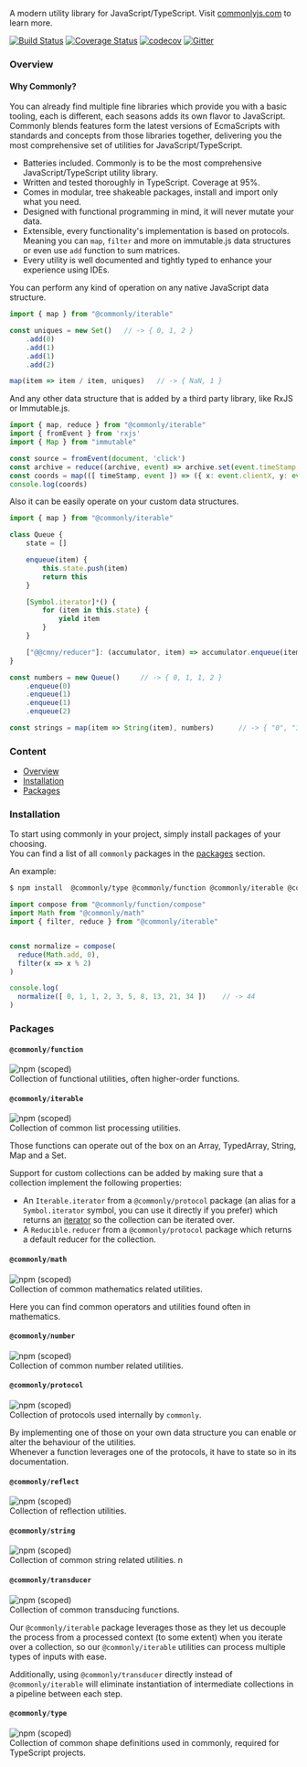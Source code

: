 A modern utility library for JavaScript/TypeScript. Visit [commonlyjs.com](https://commonlyjs.com) to learn more.  

[![Build Status](https://github.com/commonlyjs/commonly/workflows/build/badge.svg?branch=master)](https://github.com/commonlyjs/commonly/actions)
[![Coverage Status](https://coveralls.io/repos/github/commonlyjs/commonly/badge.svg?branch=master)](https://coveralls.io/github/commonlyjs/commonly?branch=master)
[![codecov](https://codecov.io/gh/commonlyjs/commonly/branch/master/graph/badge.svg)](https://codecov.io/gh/commonlyjs/commonly)
[![Gitter](https://badges.gitter.im/commonlyjs/community.svg)](https://gitter.im/commonlyjs/community?utm_source=badge&utm_medium=badge&utm_campaign=pr-badge)


### Overview

#### Why Commonly?
You can already find multiple fine libraries which provide you with a basic tooling, each is different, each seasons adds its own flavor to JavaScript.
Commonly blends features form the latest versions of EcmaScripts with standards and concepts from those libraries together, 
delivering you the most comprehensive set of utilities for JavaScript/TypeScript.  

* Batteries included. Commonly is to be the most comprehensive JavaScript/TypeScript utility library.
* Written and tested thoroughly in TypeScript. Coverage at 95%.
* Comes in modular, tree shakeable packages, install and import only what you need. 
* Designed with functional programming in mind, it will never mutate your data.
* Extensible, every functionality's implementation is based on protocols. Meaning you can `map`, `filter` and more on immutable.js data structures or even use `add` function to sum matrices.
* Every utility is well documented and tightly typed to enhance your experience using IDEs.

You can perform any kind of operation on any native JavaScript data structure.
```typescript
import { map } from "@commonly/iterable"

const uniques = new Set()   // -> { 0, 1, 2 }
    .add(0)
    .add(1)
    .add(1)
    .add(2)

map(item => item / item, uniques)   // -> { NaN, 1 }
```

And any other data structure that is added by a third party library, like RxJS or Immutable.js.
```typescript
import { map, reduce } from "@commonly/iterable"
import { fromEvent } from 'rxjs'
import { Map } from "immutable"

const source = fromEvent(document, 'click')
const archive = reduce((archive, event) => archive.set(event.timeStamp, event),  Map(), source)
const coords = map(([ timeStamp, event ]) => ({ x: event.clientX, y: event.clientY, ts: timeStamp }), archive)
console.log(coords)
```

Also it can be easily operate on your custom data structures. 
```typescript
import { map } from "@commonly/iterable"

class Queue {
    state = []

    enqueue(item) {
        this.state.push(item)
        return this
    }

    [Symbol.iterator]*() {
        for (item in this.state) {
            yield item
        }
    }

    ["@@cmny/reducer"]: (accumulator, item) => accumulator.enqueue(item)
}

const numbers = new Queue()     // -> { 0, 1, 1, 2 }
    .enqueue(0)
    .enqueue(1)
    .enqueue(1)
    .enqueue(2)

const strings = map(item => String(item), numbers)      // -> { "0", "1", "1", "2" }
```

### Content
* [Overview](#Overview)
* [Installation](#Installation)
* [Packages](#Packages)


### Installation 
To start using commonly in your project, simply install packages of your choosing.  
You can find a list of all `commonly` packages in the [packages](#Packages) section.  

An example: 
```bash
$ npm install  @commonly/type @commonly/function @commonly/iterable @commonly/math
```
```javascript
import compose from "@commonly/function/compose"
import Math from "@commonly/math"
import { filter, reduce } from "@commonly/iterable"


const normalize = compose(
  reduce(Math.add, 0), 
  filter(x => x % 2)
)

console.log(
  normalize([ 0, 1, 1, 2, 3, 5, 8, 13, 21, 34 ])    // -> 44
)
```


### Packages
#### `@commonly/function` 
![npm (scoped)](https://img.shields.io/npm/v/@commonly/function)  
Collection of functional utilities, often higher-order functions.  

#### `@commonly/iterable` 
![npm (scoped)](https://img.shields.io/npm/v/@commonly/iterable)  
Collection of common list processing utilities.  

Those functions can operate out of the box on an Array, TypedArray, String, Map and a Set.  

Support for custom collections can be added by making sure that a collection implement the following properties:
* An `Iterable.iterator` from a `@commonly/protocol` package (an alias for a `Symbol.iterator` symbol, you can use it directly if you prefer) which returns an [iterator](https://developer.mozilla.org/en-US/docs/Web/JavaScript/Reference/Iteration_protocols) so the collection can be iterated over.
* A `Reducible.reducer` from a `@commonly/protocol` package which returns a default reducer for the collection.

#### `@commonly/math` 
![npm (scoped)](https://img.shields.io/npm/v/@commonly/math)  
Collection of common mathematics related utilities.

Here you can find common operators and utilities found often in mathematics.

#### `@commonly/number` 
![npm (scoped)](https://img.shields.io/npm/v/@commonly/number)  
Collection of common number related utilities. 

#### `@commonly/protocol` 
![npm (scoped)](https://img.shields.io/npm/v/@commonly/protocol)  
Collection of protocols used internally by `commonly`.   

By implementing one of those on your own data structure you can enable or alter the behaviour of the utilities.  
Whenever a function leverages one of the protocols, it have to state so in its documentation. 

#### `@commonly/reflect` 
![npm (scoped)](https://img.shields.io/npm/v/@commonly/reflect)  
Collection of reflection utilities. 

#### `@commonly/string` 
![npm (scoped)](https://img.shields.io/npm/v/@commonly/string)  
Collection of common string related utilities.  n  

#### `@commonly/transducer` 
![npm (scoped)](https://img.shields.io/npm/v/@commonly/transducer)  
Collection of common transducing functions.  

Our `@commonly/iterable` package leverages those as they let us decouple the process 
from a processed context (to some extent) when you iterate over a collection, 
so our `@commonly/iterable` utilities can process multiple types of inputs with ease.  

Additionally, using `@commonly/transducer` directly instead of `@commonly/iterable` will eliminate instantiation 
of intermediate collections in a pipeline between each step.

#### `@commonly/type` 
![npm (scoped)](https://img.shields.io/npm/v/@commonly/type)  
Collection of common shape definitions used in commonly, required for TypeScript projects.  
